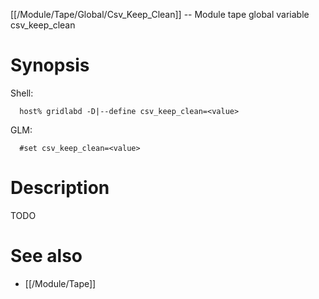 [[/Module/Tape/Global/Csv_Keep_Clean]] -- Module tape global variable csv_keep_clean

# Synopsis
Shell:
~~~
  host% gridlabd -D|--define csv_keep_clean=<value>
~~~
GLM:
~~~
  #set csv_keep_clean=<value>
~~~

# Description

TODO

# See also
* [[/Module/Tape]]
